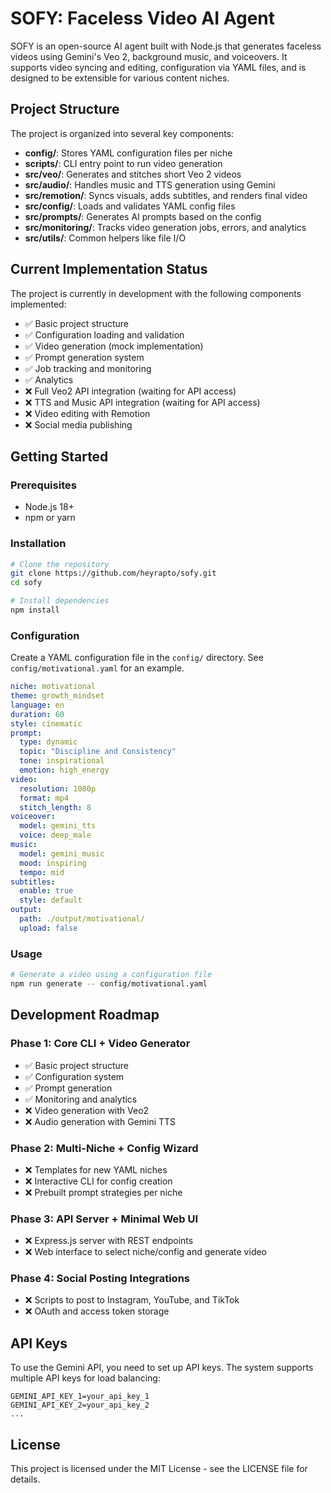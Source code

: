 # SOFY: Faceless Video AI Agent

SOFY is an open-source AI agent built with Node.js that generates faceless videos using Gemini's Veo 2, background music, and voiceovers. It supports video syncing and editing, configuration via YAML files, and is designed to be extensible for various content niches.

## Project Structure

The project is organized into several key components:

- **config/**: Stores YAML configuration files per niche
- **scripts/**: CLI entry point to run video generation
- **src/veo/**: Generates and stitches short Veo 2 videos
- **src/audio/**: Handles music and TTS generation using Gemini
- **src/remotion/**: Syncs visuals, adds subtitles, and renders final video
- **src/config/**: Loads and validates YAML config files
- **src/prompts/**: Generates AI prompts based on the config
- **src/monitoring/**: Tracks video generation jobs, errors, and analytics
- **src/utils/**: Common helpers like file I/O

## Current Implementation Status

The project is currently in development with the following components implemented:

- ✅ Basic project structure
- ✅ Configuration loading and validation
- ✅ Video generation (mock implementation)
- ✅ Prompt generation system
- ✅ Job tracking and monitoring
- ✅ Analytics
- ❌ Full Veo2 API integration (waiting for API access)
- ❌ TTS and Music API integration (waiting for API access)
- ❌ Video editing with Remotion
- ❌ Social media publishing

## Getting Started

### Prerequisites

- Node.js 18+
- npm or yarn

### Installation

```bash
# Clone the repository
git clone https://github.com/heyrapto/sofy.git
cd sofy

# Install dependencies
npm install
```

### Configuration

Create a YAML configuration file in the `config/` directory. See `config/motivational.yaml` for an example.

```yaml
niche: motivational
theme: growth_mindset
language: en
duration: 60
style: cinematic
prompt:
  type: dynamic
  topic: "Discipline and Consistency"
  tone: inspirational
  emotion: high_energy
video:
  resolution: 1080p
  format: mp4
  stitch_length: 8
voiceover:
  model: gemini_tts
  voice: deep_male
music:
  model: gemini_music
  mood: inspiring
  tempo: mid
subtitles:
  enable: true
  style: default
output:
  path: ./output/motivational/
  upload: false
```

### Usage

```bash
# Generate a video using a configuration file
npm run generate -- config/motivational.yaml
```

## Development Roadmap

### Phase 1: Core CLI + Video Generator
- ✅ Basic project structure
- ✅ Configuration system
- ✅ Prompt generation
- ✅ Monitoring and analytics
- ❌ Video generation with Veo2
- ❌ Audio generation with Gemini TTS

### Phase 2: Multi-Niche + Config Wizard
- ❌ Templates for new YAML niches
- ❌ Interactive CLI for config creation
- ❌ Prebuilt prompt strategies per niche

### Phase 3: API Server + Minimal Web UI
- ❌ Express.js server with REST endpoints
- ❌ Web interface to select niche/config and generate video

### Phase 4: Social Posting Integrations
- ❌ Scripts to post to Instagram, YouTube, and TikTok
- ❌ OAuth and access token storage

## API Keys

To use the Gemini API, you need to set up API keys. The system supports multiple API keys for load balancing:

```
GEMINI_API_KEY_1=your_api_key_1
GEMINI_API_KEY_2=your_api_key_2
...
```

## License

This project is licensed under the MIT License - see the LICENSE file for details. 
